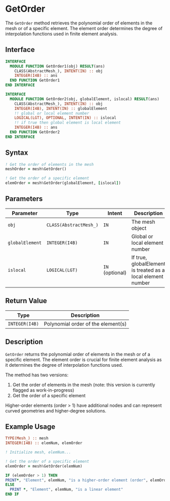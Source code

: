 # GetOrder

The `GetOrder` method retrieves the polynomial order of elements in the mesh or of a specific element. The element order determines the degree of interpolation functions used in finite element analysis.

## Interface

```fortran
INTERFACE
  MODULE FUNCTION GetOrder1(obj) RESULT(ans)
    CLASS(AbstractMesh_), INTENT(IN) :: obj
    INTEGER(I4B) :: ans
  END FUNCTION GetOrder1
END INTERFACE

INTERFACE
  MODULE FUNCTION GetOrder2(obj, globalElement, islocal) RESULT(ans)
    CLASS(AbstractMesh_), INTENT(IN) :: obj
    INTEGER(I4B), INTENT(IN) :: globalElement
    !! global or local element number
    LOGICAL(LGT), OPTIONAL, INTENT(IN) :: islocal
    !! if true then global element is local element
    INTEGER(I4B) :: ans
  END FUNCTION GetOrder2
END INTERFACE
```

## Syntax

```fortran
! Get the order of elements in the mesh
meshOrder = mesh%GetOrder()

! Get the order of a specific element
elemOrder = mesh%GetOrder(globalElement, [islocal])
```

## Parameters

| Parameter       | Type                   | Intent          | Description                                                 |
| --------------- | ---------------------- | --------------- | ----------------------------------------------------------- |
| `obj`           | `CLASS(AbstractMesh_)` | `IN`            | The mesh object                                             |
| `globalElement` | `INTEGER(I4B)`         | `IN`            | Global or local element number                              |
| `islocal`       | `LOGICAL(LGT)`         | `IN` (optional) | If true, globalElement is treated as a local element number |

## Return Value

| Type           | Description                        |
| -------------- | ---------------------------------- |
| `INTEGER(I4B)` | Polynomial order of the element(s) |

## Description

`GetOrder` returns the polynomial order of elements in the mesh or of a specific element. The element order is crucial for finite element analysis as it determines the degree of interpolation functions used.

The method has two versions:

1. Get the order of elements in the mesh (note: this version is currently flagged as work-in-progress)
2. Get the order of a specific element

Higher-order elements (order > 1) have additional nodes and can represent curved geometries and higher-degree solutions.

## Example Usage

```fortran
TYPE(Mesh_) :: mesh
INTEGER(I4B) :: elemNum, elemOrder

! Initialize mesh, elemNum...

! Get the order of a specific element
elemOrder = mesh%GetOrder(elemNum)

IF (elemOrder > 1) THEN
PRINT*, "Element", elemNum, "is a higher-order element (order", elemOrder, ")"
ELSE
  PRINT *, "Element", elemNum, "is a linear element"
END IF
```
